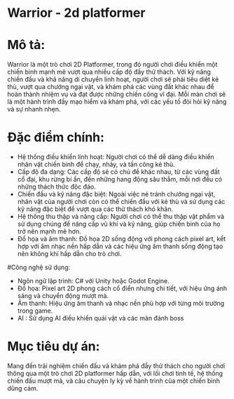 # Warrior - 2d platformer

# Mô tả:
Warrior là một trò chơi 2D Platformer, trong đó người chơi điều khiển một chiến binh mạnh mẽ vượt qua nhiều cấp độ đầy thử thách. Với kỹ năng chiến đấu và khả năng di chuyển linh hoạt, người chơi sẽ phải tiêu diệt kẻ thù, vượt qua chướng ngại vật, và khám phá các vùng đất khác nhau để hoàn thành nhiệm vụ và đạt được những chiến công vĩ đại. Mỗi màn chơi sẽ là một hành trình đầy mạo hiểm và khám phá, với các yếu tố đòi hỏi kỹ năng và sự nhanh nhẹn.


# Đặc điểm chính:

 - Hệ thống điều khiển linh hoạt: Người chơi có thể dễ dàng điều khiển nhân vật chiến binh để chạy, nhảy, và tấn công kẻ thù.
 - Cấp độ đa dạng: Các cấp độ sẽ có chủ đề khác nhau, từ các vùng đất cổ đại, khu rừng bí ẩn, đến những hang động sâu thẳm, mỗi nơi đều có những thách thức độc đáo.
 - Chiến đấu và kỹ năng đặc biệt: Ngoài việc né tránh chướng ngại vật, nhân vật của người chơi còn có thể chiến đấu với kẻ thù và sử dụng các kỹ năng đặc biệt để vượt qua các thử thách khó khăn.
 - Hệ thống thu thập và nâng cấp: Người chơi có thể thu thập vật phẩm và sử dụng chúng để nâng cấp vũ khí và kỹ năng, giúp chiến binh của họ trở nên mạnh mẽ hơn.
 - Đồ họa và âm thanh: Đồ họa 2D sống động với phong cách pixel art, kết hợp với âm nhạc nền hấp dẫn và các hiệu ứng âm thanh sống động tạo nên không khí hấp dẫn cho trò chơi.

#Công nghệ sử dụng:

- Ngôn ngữ lập trình: C# với Unity hoặc Godot Engine.
- Đồ họa: Pixel art 2D phong cách cổ điển nhưng chi tiết, với hiệu ứng ánh sáng và chuyển động mượt mà.
- Âm thanh: Hiệu ứng âm thanh và nhạc nền phù hợp với từng môi trường trong game.
- AI : Sử dụng AI điều khiển quái vật và các màn đánh boss

# Mục tiêu dự án:
Mang đến trải nghiệm chiến đấu và khám phá đầy thử thách cho người chơi thông qua một trò chơi 2D platformer hấp dẫn, với lối chơi tinh tế, hệ thống chiến đấu mượt mà, và câu chuyện ly kỳ về hành trình của một chiến binh dũng cảm.
